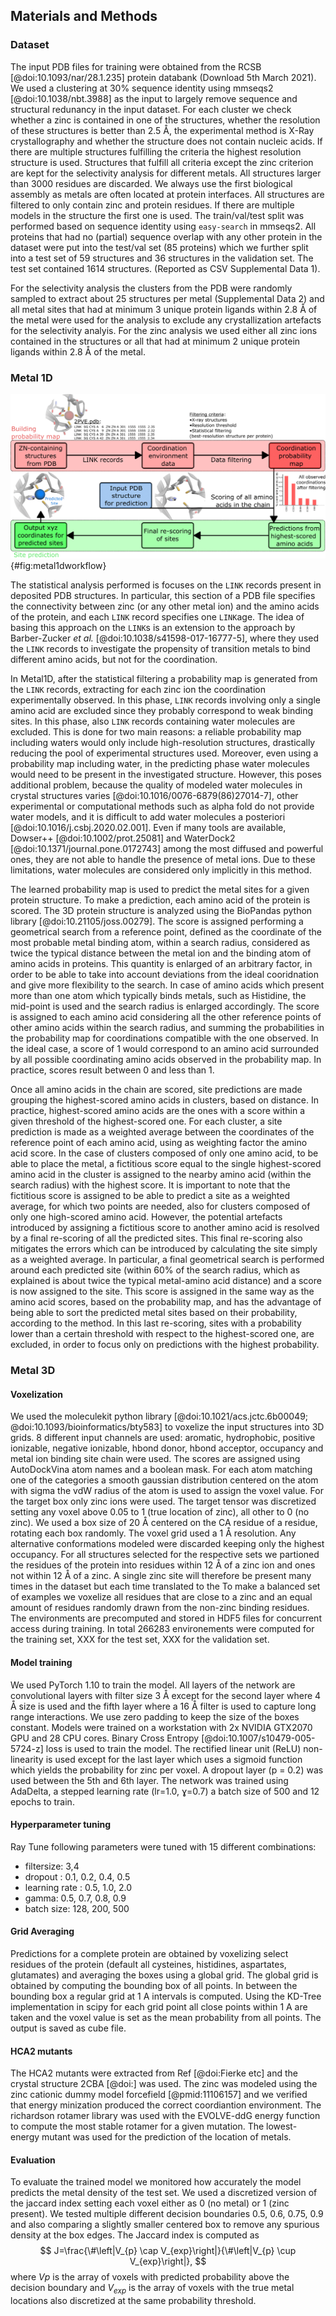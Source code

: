 ## Materials and Methods

### Dataset
The input PDB files for training were obtained from the RCSB [@doi:10.1093/nar/28.1.235] protein databank (Download 5th March 2021). We used a clustering at 30% sequence identity using mmseqs2 [@doi:10.1038/nbt.3988] as the input to largely remove sequence and structural redunancy in the input dataset. 
For each cluster we check whether a zinc is contained in one of the structures, whether the resolution of these structures is better than 2.5 Å, the experimental method is X-Ray crystallography and whether the structure does not contain nucleic acids. If there are multiple structures fulfilling the criteria the highest resolution structure is used. Structures that fulfill all criteria except the zinc criterion are kept for the selectivity analysis for different metals. 
All structures larger than 3000 residues are discarded. We always use the first biological assembly as metals are often located at protein interfaces. All structures are filtered to only contain zinc and protein residues. If there are multiple models in the structure the first one is used. 
The train/val/test split was performed based on sequence identity using `easy-search` in mmseqs2. All proteins that had no (partial) sequence overlap with any other protein in the dataset were put into the test/val set (85 proteins) which we further split into a test set of 59 structures and 36 structures in the validation set. The test set contained 1614 structures. (Reported as CSV Supplemental Data 1).

For the selectivity analysis the clusters from the PDB were randomly sampled to extract about 25 structures per metal (Supplemental Data 2) and all metal sites that had at minimum 3 unique protein ligands within 2.8 Å of the metal were used for the analysis to exclude any crystallization artefacts for the selectivity analyis. For the zinc analysis we used either all zinc ions contained in the structures or all that had at minimum 2 unique protein ligands within 2.8 Å of the metal. 

### Metal 1D

![Workflow of Metal1D](images/metal1D_scheme_large.png){#fig:metal1dworkflow}

The statistical analysis performed is focuses on the `LINK` records present in deposited PDB structures. In particular, this section of a PDB file specifies the connectivity between zinc (or any other metal ion) and the amino acids of the protein, and each `LINK` record specifies one `LINK`age. The idea of basing this approach on the `LINK`s is an extension to the approach by Barber-Zucker *et al.* [@doi:10.1038/s41598-017-16777-5], where they used the `LINK` records to investigate the propensity of transition metals to bind different amino acids, but not for the coordination.

In Metal1D, after the statistical filtering a probability map is generated from the `LINK` records, extracting for each zinc ion the coordination experimentally observed. In this phase, `LINK` records involving only a single amino acid are excluded since they probably correspond to weak binding sites. In this phase, also `LINK` records containing water molecules are excluded. This is done for two main reasons: a reliable probability map including waters would only include high-resolution structures, drastically reducing the pool of experimental structures used. Moreover, even using a probability map including water, in the predicting phase water molecules would need to be present in the investigated structure. However, this poses additional problem, because the quality of modeled water molecules in crystal structures varies [@doi:10.1016/0076-6879(86)27014-7]<!-- paper from 1986, we can also look for something more recent -->, other experimental or computational methods such as alpha fold do not provide water models, and it is difficult to add water molecules a posteriori [@doi:10.1016/j.csbj.2020.02.001]<!-- this is more a review on available softwares for waters, not sure this is what you had in mind-->. Even if many tools are available, Dowser++ [@doi:10.1002/prot.25081] and WaterDock2 [@doi:10.1371/journal.pone.0172743] among the most diffused and powerful ones, they are not able to handle the presence of metal ions. Due to these limitations, water molecules are considered only implicitly in this method.


The learned probability map is used to predict the metal sites for a given protein structure. To make a prediction, each amino acid of the protein is scored. The 3D protein structure is analyzed using the BioPandas python library [@doi:10.21105/joss.00279]. The score is assigned performing a geometrical search from a reference point, defined as the coordinate of the most probable metal binding atom, within a search radius, considered as twice the typical distance between the metal ion and the binding atom of amino acids in proteins. This quantity is enlarged of an arbitrary factor, in order to be able to take into account deviations from the ideal cooridnation and give more flexibility to the search. In case of amino acids which present more than one atom which typically binds metals, such as Histidine, the mid-point is used and the search radius is enlarged accordingly. 
The score is assigned to each amino acid considering all the other reference points of other amino acids within the search radius, and summing the probabilities in the probability map for coordinations compatible with the one observed. In the ideal case, a score of 1 would correspond to an amino acid surrounded by all possible coordinating amino acids observed in the probability map. In practice, scores result between 0 and less than 1.

Once all amino acids in the chain are scored, site predictions are made grouping the highest-scored amino acids in clusters, based on distance. In practice, highest-scored amino acids are the ones with a score within a given threshold of the highest-scored one. For each cluster, a site prediction is made as a weighted average between the coordinates of the reference point of each amino acid, using as weighting factor the amino acid score. In the case of clusters composed of only one amino acid, to be able to place the metal, a fictitious score equal to the single highest-scored amino acid in the cluster is assigned to the nearby amino acid  (within the search radius) with the highest score. <!-- Did you try using some kind of bond vector ? I imagine this approach will have difficulty differntiating Ne Nd in histidines-->
 It is important to note that the fictitious score is assigned to be able to predict a site as a weighted average, for which two points are needed, also for clusters composed of only one high-scored amino acid. However, the potential artefacts introduced by assigning a fictitious score to another amino acid is resolved by a final re-scoring of all the predicted sites.
This final re-scoring also mitigates the errors which can be introduced by calculating the site simply as a weighted average. In particular, a final geometrical search is performed around each predicted site (within 60% of the search radius, which as explained is about twice the typical metal-amino acid distance) and a score is now assigned to the site. This score is assigned in the same way as the amino acid scores, based on the probability map, and has the advantage of being able to sort the predicted metal sites based on their probability, according to the method. In this last re-scoring, sites with a probability lower than a certain threshold with respect to the highest-scored one, are excluded, in order to focus only on predictions with the highest probability. 

### Metal 3D

#### Voxelization
We used the moleculekit python library [@doi:10.1021/acs.jctc.6b00049; @doi:10.1093/bioinformatics/bty583] to voxelize the input structures into 3D grids. 8 different input channels are used: aromatic, hydrophobic, positive ionizable, negative ionizable, hbond donor, hbond acceptor, occupancy and metal ion binding site chain were used. The scores are assigned using AutoDockVina atom names and a boolean mask. For each atom matching one of the categories a smooth gaussian distribution centered on the atom with sigma the vdW radius of the atom is used to assign the voxel value. For the target box only zinc ions were used. The target tensor was discretized setting any voxel above 0.05 to 1 (true location of zinc), all other to 0 (no zinc).  We used a box size of 20 Å centered on the CA residue of a residue, rotating each box randomly. The voxel grid used a 1 Å resolution. Any alternative conformations modeled were discarded keeping only the highest occupancy. 
For all structures selected for the respective sets we partioned the residues of the protein into residues within 12 Å of a zinc ion and ones not within 12 Å of a zinc. A single zinc site will therefore be present many times in the dataset but each time translated to the  To make a balanced set of examples we voxelize all residues that are close to a zinc and an equal amount of residues randomly drawn from the non-zinc binding residues. 
The environments are precomputed and stored in HDF5 files for concurrent access during training. In total 266283 environements were computed for the training set, XXX for the test set, XXX for the validation set. 

#### Model training
We used PyTorch 1.10 to train the model. All layers of the network are convolutional layers with filter size 3 Å except for the second layer where 4 Å size is used and the fifth layer where a 16 Å filter is used to capture long range interactions. We use zero padding to keep the size of the boxes constant. Models were trained on a workstation with 2x NVIDIA GTX2070 GPU and 28 CPU cores. 
Binary Cross Entropy [@doi:10.1007/s10479-005-5724-z] loss is used to train the model. The rectified linear unit (ReLU) non-linearity  is used except for the last layer which uses a sigmoid function which yields the probability for zinc per voxel.
A dropout layer (p = 0.2) was used between the 5th and 6th layer. 
The network was trained using AdaDelta, a stepped learning rate (lr=1.0, ɣ=0.7) a batch size of 500 and 12 epochs to train.

#### Hyperparameter tuning
Ray Tune following parameters were tuned with 15 different combinations:

- filtersize: 3,4
- dropout : 0.1, 0.2, 0.4, 0.5
- learning rate : 0.5, 1.0, 2.0
- gamma: 0.5, 0.7, 0.8, 0.9
- batch size: 128, 200, 500


#### Grid Averaging <!-- I changed it to a subsubsub section (####), before it was just # but I think it was not meant -->

Predictions for a complete protein are obtained by voxelizing select residues of the protein (default all cysteines, histidines, aspartates, glutamates) and averaging the boxes using a global grid. The global grid is obtained by computing the bounding box of all points. In between the bounding box a regular grid at 1 A intervals is computed. Using the KD-Tree implementation in scipy for each grid point all close points within 1 A are taken and the voxel value is set as the mean probability from all points. The output is saved as cube file. 

#### HCA2 mutants 
The HCA2 mutants were extracted from Ref [@doi:Fierke etc] and the crystal structure 2CBA [@doi:] was used. The zinc was modeled using the zinc cationic dummy model forcefield [@pmid:11106157] and we verified that energy minization produced the correct coordiantion environment. The richardson rotamer library was used with the EVOLVE-ddG energy function to compute the most stable rotamer for a given mutation. The lowest-energy mutant was used for the prediction of the location of metals.

#### Evaluation 

To evaluate the trained model we monitored how accurately the model predicts the metal density of the test set. We used a discretized version of the jaccard index setting each voxel either as 0 (no metal) or  1 (zinc present). We tested multiple different decision boundaries 0.5, 0.6, 0.75, 0.9 and also comparing a slightly smaller centered box to remove any spurious density at the box edges. 
The Jaccard index is computed as 
$$
J=\frac{\#\left|V_{p} \cap V_{exp}\right|}{\#\left|V_{p} \cup V_{exp}\right|},
$$
where $Vp$ is the array of voxels with predicted probability above the decision boundary and $V_{exp}$ is the array of voxels with the true metal locations also discretized at the same probability threshold.